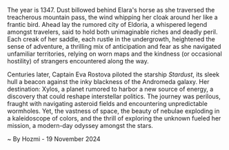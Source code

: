 
The year is 1347.  Dust billowed behind Elara's horse as she traversed the treacherous mountain pass, the wind whipping her cloak around her like a frantic bird.  Ahead lay the rumored city of Eldoria, a whispered legend amongst travelers, said to hold both unimaginable riches and deadly peril.  Each creak of her saddle, each rustle in the undergrowth, heightened the sense of adventure, a thrilling mix of anticipation and fear as she navigated unfamiliar territories, relying on worn maps and the kindness (or occasional hostility) of strangers encountered along the way.

Centuries later, Captain Eva Rostova piloted the starship *Stardust*, its sleek hull a beacon against the inky blackness of the Andromeda galaxy.  Her destination: Xylos, a planet rumored to harbor a new source of energy, a discovery that could reshape interstellar politics.  The journey was perilous, fraught with navigating asteroid fields and encountering unpredictable wormholes.  Yet, the vastness of space, the beauty of nebulae exploding in a kaleidoscope of colors, and the thrill of exploring the unknown fueled her mission, a modern-day odyssey amongst the stars.

~ By Hozmi - 19 November 2024
